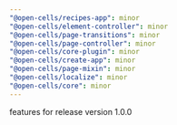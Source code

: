 ```yaml
---
"@open-cells/recipes-app": minor
"@open-cells/element-controller": minor
"@open-cells/page-transitions": minor
"@open-cells/page-controller": minor
"@open-cells/core-plugin": minor
"@open-cells/create-app": minor
"@open-cells/page-mixin": minor
"@open-cells/localize": minor
"@open-cells/core": minor
---
```


features for release version 1.0.0
